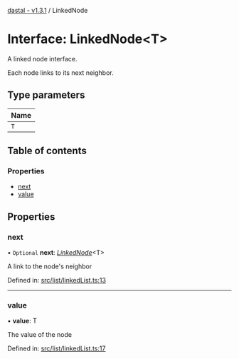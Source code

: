 [dastal - v1.3.1](../README.md) / LinkedNode

# Interface: LinkedNode<T\>

A linked node interface.

Each node links to its next neighbor.

## Type parameters

| Name |
| :------ |
| `T` |

## Table of contents

### Properties

- [next](linkednode.md#next)
- [value](linkednode.md#value)

## Properties

### next

• `Optional` **next**: [*LinkedNode*](linkednode.md)<T\>

A link to the node's neighbor

Defined in: [src/list/linkedList.ts:13](https://github.com/havelessbemore/dastal/blob/0f470df/src/list/linkedList.ts#L13)

___

### value

• **value**: T

The value of the node

Defined in: [src/list/linkedList.ts:17](https://github.com/havelessbemore/dastal/blob/0f470df/src/list/linkedList.ts#L17)
